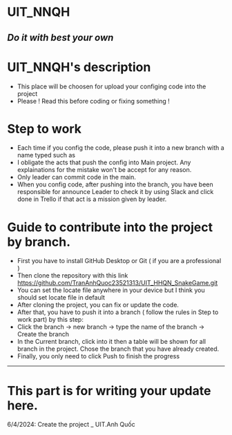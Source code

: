 # UIT_NNQH
## _Do it with best your own_

# UIT_NNQH's description
- This place will be choosen for upload your configing code into the project
- Please ! Read this before coding or fixing something !

# Step to work
- Each time if you config the code, please push it into a new branch with a name typed such as <Sumary your activies with some words>
- I obligate the acts that push the config into Main project. Any explainations for the mistake won't be accept for any reason.
- Only leader can commit code in the main.
- When you config code, after pushing into the branch, you have been responsible for announce Leader to check it by using Slack and click done in Trello if that act is a mission given by leader.

# Guide to contribute into the project by branch.
- First you have to install GitHub Desktop or Git ( if you are a professional )
- Then clone the repository with this link https://github.com/TranAnhQuoc23521313/UIT_HHQN_SnakeGame.git
- You can set the locate file anywhere in your device but I think you should set locate file in default
- After cloning the project, you can fix or update the code.
- After that, you have to push it into a branch ( follow the rules in Step to work part) by this step:
- Click the branch -> new branch -> type the name of the branch -> Create the branch
- In the Current branch, click into it then a table will be shown for all branch in the project. Chose the branch that you have already created.
- Finally, you only need to click Push to finish the progress


-------------------------------------------------------------
# This part is for writing your update here.
6/4/2024: Create the project _ UIT.Anh Quốc
